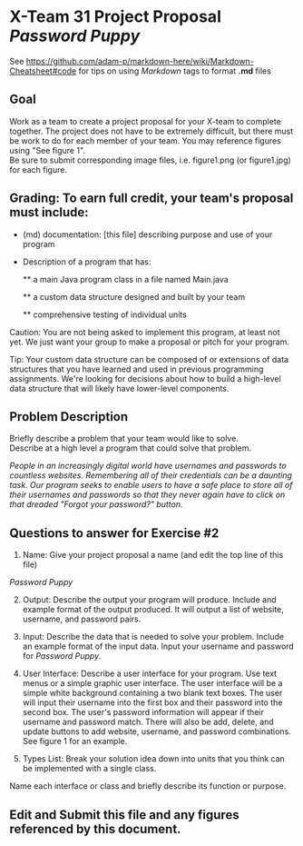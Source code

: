 # X-Team 31 Project Proposal *Password Puppy*

See https://github.com/adam-p/markdown-here/wiki/Markdown-Cheatsheet#code for tips on using *Markdown* tags to format __.md__ files

## Goal

Work as a team to create a project proposal for your X-team to complete together.
The project does not have to be extremely difficult,
but there must be work to do for each member of your team.
You may reference figures using "See figure 1".  
Be sure to submit corresponding image files, i.e. figure1.png (or figure1.jpg) for each figure.

## Grading: To earn full credit, your team's proposal must include:

* (md) documentation: [this file] describing purpose and use of your program

* Description of a program that has:

  ** a main Java program class in a file named Main.java
  
  ** a custom data structure designed and built by your team
  
  ** comprehensive testing of individual units
  
 Caution: You are not being asked to implement this program, at least not yet. 
 We just want your group to make a proposal or pitch for your program.
 
 Tip: Your custom data structure can be composed of or extensions of data structures that you have learned and used in previous programming assignments.  We're looking for decisions about how to build a high-level data structure that will likely have lower-level components.

## Problem Description

Briefly describe a problem that your team would like to solve.  
Describe at a high level a program that could solve that problem.

*People in an increasingly digital world have usernames and passwords to countless websites.
Remembering all of their credentials can be a daunting task. Our program seeks to enable
users to have a safe place to store all of their usernames and passwords so that they
never again have to click on that dreaded "Forgot your password?" button.*

## Questions to answer for Exercise #2

1. Name: Give your project proposal a name (and edit the top line of this file)

*Password Puppy*

2. Output: Describe the output your program will produce.  Include and example format of the output produced.
It will output a list of website, username, and password pairs.


3. Input: Describe the data that is needed to solve your problem. Include an example format of the input data.
Input your username and password for *Password Puppy*.


4. User Interface: Describe a user interface for your program.  Use text menus or a simple graphic user interface.
The user interface will be a simple white background containing a two blank text boxes. The user will input their username into the first box and their password into the second box. The user's password information will appear if their username and password match. There will also be add, delete, and update buttons to add website, username, and password combinations. 
See figure 1 for an example.   


5. Types List: Break your solution idea down into units that you think can be implemented with a single class.



Name each interface or class and briefly describe its function or purpose.


## Edit and Submit this file and any figures referenced by this document.

